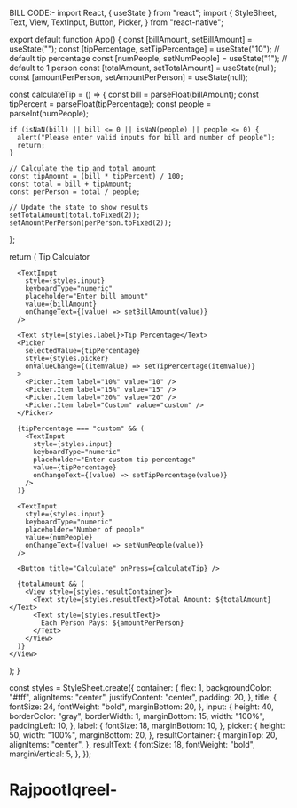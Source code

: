 BILL CODE:-
import React, { useState } from "react";
import {
  StyleSheet,
  Text,
  View,
  TextInput,
  Button,
  Picker,
} from "react-native";

export default function App() {
  const [billAmount, setBillAmount] = useState("");
  const [tipPercentage, setTipPercentage] = useState("10"); // default tip percentage
  const [numPeople, setNumPeople] = useState("1"); // default to 1 person
  const [totalAmount, setTotalAmount] = useState(null);
  const [amountPerPerson, setAmountPerPerson] = useState(null);

  const calculateTip = () => {
    const bill = parseFloat(billAmount);
    const tipPercent = parseFloat(tipPercentage);
    const people = parseInt(numPeople);

    if (isNaN(bill) || bill <= 0 || isNaN(people) || people <= 0) {
      alert("Please enter valid inputs for bill and number of people");
      return;
    }

    // Calculate the tip and total amount
    const tipAmount = (bill * tipPercent) / 100;
    const total = bill + tipAmount;
    const perPerson = total / people;

    // Update the state to show results
    setTotalAmount(total.toFixed(2));
    setAmountPerPerson(perPerson.toFixed(2));
  };

  return (
    <View style={styles.container}>
      <Text style={styles.title}>Tip Calculator</Text>

      <TextInput
        style={styles.input}
        keyboardType="numeric"
        placeholder="Enter bill amount"
        value={billAmount}
        onChangeText={(value) => setBillAmount(value)}
      />

      <Text style={styles.label}>Tip Percentage</Text>
      <Picker
        selectedValue={tipPercentage}
        style={styles.picker}
        onValueChange={(itemValue) => setTipPercentage(itemValue)}
      >
        <Picker.Item label="10%" value="10" />
        <Picker.Item label="15%" value="15" />
        <Picker.Item label="20%" value="20" />
        <Picker.Item label="Custom" value="custom" />
      </Picker>

      {tipPercentage === "custom" && (
        <TextInput
          style={styles.input}
          keyboardType="numeric"
          placeholder="Enter custom tip percentage"
          value={tipPercentage}
          onChangeText={(value) => setTipPercentage(value)}
        />
      )}

      <TextInput
        style={styles.input}
        keyboardType="numeric"
        placeholder="Number of people"
        value={numPeople}
        onChangeText={(value) => setNumPeople(value)}
      />

      <Button title="Calculate" onPress={calculateTip} />

      {totalAmount && (
        <View style={styles.resultContainer}>
          <Text style={styles.resultText}>Total Amount: ${totalAmount}</Text>
          <Text style={styles.resultText}>
            Each Person Pays: ${amountPerPerson}
          </Text>
        </View>
      )}
    </View>
  );
}

const styles = StyleSheet.create({
  container: {
    flex: 1,
    backgroundColor: "#fff",
    alignItems: "center",
    justifyContent: "center",
    padding: 20,
  },
  title: {
    fontSize: 24,
    fontWeight: "bold",
    marginBottom: 20,
  },
  input: {
    height: 40,
    borderColor: "gray",
    borderWidth: 1,
    marginBottom: 15,
    width: "100%",
    paddingLeft: 10,
  },
  label: {
    fontSize: 18,
    marginBottom: 10,
  },
  picker: {
    height: 50,
    width: "100%",
    marginBottom: 20,
  },
  resultContainer: {
    marginTop: 20,
    alignItems: "center",
  },
  resultText: {
    fontSize: 18,
    fontWeight: "bold",
    marginVertical: 5,
  },
});

# RajpootIqreel-
